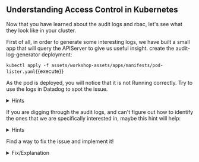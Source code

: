 ## Understanding Access Control in Kubernetes

Now that you have learned about the audit logs and rbac, let's see what they look like in your cluster.

First of all, in order to generate some interesting logs, we have built a small app that will query the APIServer to give us useful insight.
create the audit-log-generator deployment:

`kubectl apply -f assets/workshop-assets/apps/manifests/pod-lister.yaml`{{execute}}

As the pod is deployed, you will notice that it is not Running correctly.
Try to use the logs in Datadog to spot the issue.

<details>
<summary>Hints</summary>
The [Kubernetes audit logs](https://app.datadoghq.com/logs?cols=core_host%2Ccore_service&event&index=main&live=true&query=source%3Akubernetes.audit&stream_sort=desc) that we added earlier can be helpful to audit
whoever is making calls to the apiserver. You can use facets to filter on a
specific resources, URI or requester.<br/><br/>

In this case we are looking for `403` HTTP response status codes.
</details>

If you are digging through the audit logs, and can't figure out how to identify the ones that we are specifically interested in, maybe this hint will help:

<details>
<summary>Hints</summary>
Try to use the following query in the log search: 

`index:main source:kubernetes.audit @http.status_code:403`
</details>


Find a way to fix the issue and implement it!

<details>
<summary>Fix/Explanation</summary>
The `pod-lister` application is making calls to the apiserver to ... list the
pods. However its service account is missing permissions to perform the `list
pods` API call.<br/><br/>

If you run `kubectl get clusterroles pod-lister -oyaml`{{execute}} you will see that the
service account is bound to an empty set of permissions!<br/><br/>

In this case you will need to add permissions for the `list` verb to the `/pods`
resource.<br/><br/>

We included a sample patch as a solution. Run the following to use it:<br/><br/>
`kubectl patch clusterroles pod-lister --patch="$(cat assets/workshop-assets/apps/fixes/rbac-fix.yaml)"`{{execute}}

Check if `pod-lister` Pod is still in now running:<br/><br/>
`kubectl get pods`{{execute}}

If it is still in a CrashloopBackoff State, such as:
```
pod-lister-b754c75db-rsz9s                       0/1     CrashLoopBackOff   5          4m33s
```

Feel free to delete it by running the following:<br/><br/>
`kubectl delete po $(kubectl get pods -lapp=pod-lister -o custom-columns=:metadata.name)`{{execute}}

The deployment controller will create a new pod using the new RBAC that will be in a running state.

</details>

